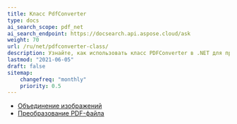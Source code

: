 ```yaml
---
title: Класс PdfConverter
type: docs
ai_search_scope: pdf_net
ai_search_endpoint: https://docsearch.api.aspose.cloud/ask
weight: 70
url: /ru/net/pdfconverter-class/
description: Узнайте, как использовать класс PDFConverter в .NET для преобразования PDF-документов в различные форматы с помощью Aspose.PDF.
lastmod: "2021-06-05"
draft: false
sitemap:
    changefreq: "monthly"
    priority: 0.5
---
```

- [Объединение изображений](/pdf/net/merge-images/)
- [Преобразование PDF-файла](/pdf/net/convert-pdf-file/)